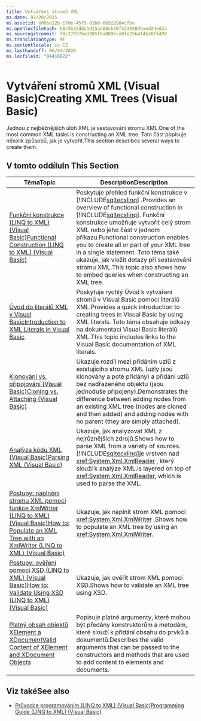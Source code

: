 ```yaml
---
title: Vytváření stromů XML
ms.date: 07/20/2015
ms.assetid: e86ba12b-17de-4579-81bb-66322b84cfbe
ms.openlocfilehash: b8c5b32ddc1d15ad08cb70f423030dbaed24ed2c
ms.sourcegitcommit: f8c270376ed905f6a8896ce0fe25b4f4b38ff498
ms.translationtype: MT
ms.contentlocale: cs-CZ
ms.lasthandoff: 06/04/2020
ms.locfileid: "84410822"
---
```

# <a name="creating-xml-trees-visual-basic"></a><span data-ttu-id="22dff-102">Vytváření stromů XML (Visual Basic)</span><span class="sxs-lookup"><span data-stu-id="22dff-102">Creating XML Trees (Visual Basic)</span></span>
<span data-ttu-id="22dff-103">Jednou z nejběžnějších úloh XML je sestavování stromu XML.</span><span class="sxs-lookup"><span data-stu-id="22dff-103">One of the most common XML tasks is constructing an XML tree.</span></span> <span data-ttu-id="22dff-104">Tato část popisuje několik způsobů, jak je vytvořit.</span><span class="sxs-lookup"><span data-stu-id="22dff-104">This section describes several ways to create them.</span></span>  
  
## <a name="in-this-section"></a><span data-ttu-id="22dff-105">V tomto oddílu</span><span class="sxs-lookup"><span data-stu-id="22dff-105">In This Section</span></span>  
  
|<span data-ttu-id="22dff-106">Téma</span><span class="sxs-lookup"><span data-stu-id="22dff-106">Topic</span></span>|<span data-ttu-id="22dff-107">Description</span><span class="sxs-lookup"><span data-stu-id="22dff-107">Description</span></span>|  
|-----------|-----------------|  
|[<span data-ttu-id="22dff-108">Funkční konstrukce (LINQ to XML) (Visual Basic)</span><span class="sxs-lookup"><span data-stu-id="22dff-108">Functional Construction (LINQ to XML) (Visual Basic)</span></span>](functional-construction-linq-to-xml.md)|<span data-ttu-id="22dff-109">Poskytuje přehled funkční konstrukce v [!INCLUDE[sqltecxlinq](~/includes/sqltecxlinq-md.md)] .</span><span class="sxs-lookup"><span data-stu-id="22dff-109">Provides an overview of functional construction in [!INCLUDE[sqltecxlinq](~/includes/sqltecxlinq-md.md)].</span></span> <span data-ttu-id="22dff-110">Funkční konstrukce umožňuje vytvořit celý strom XML nebo jeho část v jednom příkazu.</span><span class="sxs-lookup"><span data-stu-id="22dff-110">Functional construction enables you to create all or part of your XML tree in a single statement.</span></span> <span data-ttu-id="22dff-111">Toto téma také ukazuje, jak vložit dotazy při sestavování stromu XML.</span><span class="sxs-lookup"><span data-stu-id="22dff-111">This topic also shows how to embed queries when constructing an XML tree.</span></span>|  
|[<span data-ttu-id="22dff-112">Úvod do literálů XML v Visual Basic</span><span class="sxs-lookup"><span data-stu-id="22dff-112">Introduction to XML Literals in Visual Basic</span></span>](introduction-to-xml-literals.md)|<span data-ttu-id="22dff-113">Poskytuje rychlý Úvod k vytváření stromů v Visual Basic pomocí literálů XML.</span><span class="sxs-lookup"><span data-stu-id="22dff-113">Provides a quick introduction to creating trees in Visual Basic by using XML literals.</span></span> <span data-ttu-id="22dff-114">Toto téma obsahuje odkazy na dokumentaci Visual Basic literálů XML.</span><span class="sxs-lookup"><span data-stu-id="22dff-114">This topic includes links to the Visual Basic documentation of XML literals.</span></span>|  
|[<span data-ttu-id="22dff-115">Klonování vs. připojování (Visual Basic)</span><span class="sxs-lookup"><span data-stu-id="22dff-115">Cloning vs. Attaching (Visual Basic)</span></span>](cloning-vs-attaching.md)|<span data-ttu-id="22dff-116">Ukazuje rozdíl mezi přidáním uzlů z existujícího stromu XML (uzly jsou klonovány a poté přidány) a přidání uzlů bez nadřazeného objektu (jsou jednoduše připojeny).</span><span class="sxs-lookup"><span data-stu-id="22dff-116">Demonstrates the difference between adding nodes from an existing XML tree (nodes are cloned and then added) and adding nodes with no parent (they are simply attached).</span></span>|  
|[<span data-ttu-id="22dff-117">Analýza kódu XML (Visual Basic)</span><span class="sxs-lookup"><span data-stu-id="22dff-117">Parsing XML (Visual Basic)</span></span>](parsing-xml.md)|<span data-ttu-id="22dff-118">Ukazuje, jak analyzovat XML z nejrůznějších zdrojů.</span><span class="sxs-lookup"><span data-stu-id="22dff-118">Shows how to parse XML from a variety of sources.</span></span> [!INCLUDE[sqltecxlinq](~/includes/sqltecxlinq-md.md)]<span data-ttu-id="22dff-119">je vrstven nad <xref:System.Xml.XmlReader> , který slouží k analýze XML.</span><span class="sxs-lookup"><span data-stu-id="22dff-119">is layered on top of <xref:System.Xml.XmlReader>, which is used to parse the XML.</span></span>|  
|[<span data-ttu-id="22dff-120">Postupy: naplnění stromu XML pomocí funkce XmlWriter (LINQ to XML) (Visual Basic)</span><span class="sxs-lookup"><span data-stu-id="22dff-120">How to: Populate an XML Tree with an XmlWriter (LINQ to XML) (Visual Basic)</span></span>](how-to-populate-an-xml-tree-with-an-xmlwriter-linq-to-xml.md)|<span data-ttu-id="22dff-121">Ukazuje, jak naplnit strom XML pomocí <xref:System.Xml.XmlWriter> .</span><span class="sxs-lookup"><span data-stu-id="22dff-121">Shows how to populate an XML tree by using an <xref:System.Xml.XmlWriter>.</span></span>|  
|[<span data-ttu-id="22dff-122">Postupy: ověření pomocí XSD (LINQ to XML) (Visual Basic)</span><span class="sxs-lookup"><span data-stu-id="22dff-122">How to: Validate Using XSD (LINQ to XML) (Visual Basic)</span></span>](how-to-validate-using-xsd-linq-to-xml.md)|<span data-ttu-id="22dff-123">Ukazuje, jak ověřit strom XML pomocí XSD.</span><span class="sxs-lookup"><span data-stu-id="22dff-123">Shows how to validate an XML tree using XSD.</span></span>|  
|[<span data-ttu-id="22dff-124">Platný obsah objektů XElement a XDocument</span><span class="sxs-lookup"><span data-stu-id="22dff-124">Valid Content of XElement and XDocument Objects</span></span>](valid-content-of-xelement-and-xdocument-objects.md)|<span data-ttu-id="22dff-125">Popisuje platné argumenty, které mohou být předány konstruktorům a metodám, které slouží k přidání obsahu do prvků a dokumentů.</span><span class="sxs-lookup"><span data-stu-id="22dff-125">Describes the valid arguments that can be passed to the constructors and methods that are used to add content to elements and documents.</span></span>|  
  
## <a name="see-also"></a><span data-ttu-id="22dff-126">Viz také</span><span class="sxs-lookup"><span data-stu-id="22dff-126">See also</span></span>

- [<span data-ttu-id="22dff-127">Průvodce programováním (LINQ to XML) (Visual Basic)</span><span class="sxs-lookup"><span data-stu-id="22dff-127">Programming Guide (LINQ to XML) (Visual Basic)</span></span>](programming-guide-linq-to-xml.md)
